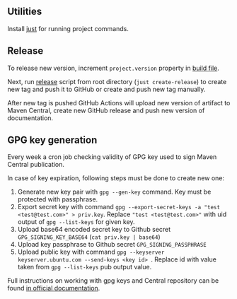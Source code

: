 ## Utilities
Install [just](https://github.com/casey/just) for running project commands.

## Release
To release new version, increment `project.version` property in [build file](../build.gradle.kts).

Next, run [release](./release_version.sh) script from root directory (`just create-release`) to create new tag and push it to GitHub or create and push new tag manually. 

After new tag is pushed GitHub Actions will upload new version of artifact to Maven Central,
create new GitHub release and push new version of documentation.

## GPG key generation
Every week a cron job checking validity of GPG key used to sign Maven Central publication.

In case of key expiration, following steps must be done to create new one:

1. Generate new key pair with `gpg --gen-key` command. Key must be protected with passphrase.
2. Export secret key with command `gpg --export-secret-keys -a "test <test@test.com>" > priv.key`.
   Replace `"test <test@test.com>"` with uid output of `gpg --list-keys` for given key. 
3. Upload base64 encoded secret key to Github secret `GPG_SIGNING_KEY_BASE64` (`cat priv.key | base64`)
4. Upload key passphrase to Github secret `GPG_SIGNING_PASSPHRASE`
5. Upload public key with command `gpg --keyserver keyserver.ubuntu.com --send-keys <key id>
   `. Replace id with value taken from `gpg --list-keys` pub output value.

Full instructions on working with gpg keys and Central repository can be found [in official documentation](https://central.sonatype.org/publish/requirements/gpg/).
